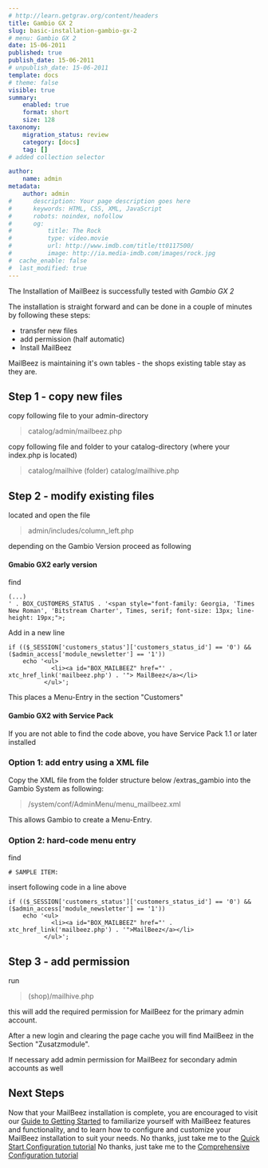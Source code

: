 ```yaml
---
# http://learn.getgrav.org/content/headers
title: Gambio GX 2
slug: basic-installation-gambio-gx-2
# menu: Gambio GX 2
date: 15-06-2011
published: true
publish_date: 15-06-2011
# unpublish_date: 15-06-2011
template: docs
# theme: false
visible: true
summary:
    enabled: true
    format: short
    size: 128
taxonomy:
    migration_status: review
    category: [docs]
    tag: []
# added collection selector

author:
    name: admin
metadata:
    author: admin
#      description: Your page description goes here
#      keywords: HTML, CSS, XML, JavaScript
#      robots: noindex, nofollow
#      og:
#          title: The Rock
#          type: video.movie
#          url: http://www.imdb.com/title/tt0117500/
#          image: http://ia.media-imdb.com/images/rock.jpg
#  cache_enable: false
#  last_modified: true
---
```


The Installation of MailBeez is successfully tested with *Gambio GX 2*

The installation is straight forward and can be done in a couple of minutes by following these steps:

- transfer new files
- add permission (half automatic)
- Install MailBeez

MailBeez is maintaining it's own tables - the shops existing table stay as they are.

## Step 1 - copy new files

copy following file to your admin-directory

> catalog/admin/mailbeez.php

copy following file and folder to your catalog-directory (where your index.php is located)

> catalog/mailhive (folder) catalog/mailhive.php

## Step 2 - modify existing files

located and open the file

> admin/includes/column\_left.php

depending on the Gambio Version proceed as following

#### Gmabio GX2 early version

find

 
    (...) 
    ' . BOX_CUSTOMERS_STATUS . '<span style="font-family: Georgia, 'Times New Roman', 'Bitstream Charter', Times, serif; font-size: 13px; line-height: 19px;">;


Add in a new line

 
    if (($_SESSION['customers_status']['customers_status_id'] == '0') && ($admin_access['module_newsletter'] == '1')) 
        echo '<ul>
                <li><a id="BOX_MAILBEEZ" href="' . xtc_href_link('mailbeez.php') . '"> MailBeez</a></li>
              </ul>';


This places a Menu-Entry in the section "Customers"

#### Gambio GX2 with Service Pack

If you are not able to find the code above, you have Service Pack 1.1 or later installed

### Option 1: add entry using a XML file

Copy the XML file from the folder structure below /extras\_gambio into the Gambio System as following:

> /system/conf/AdminMenu/menu\_mailbeez.xml

This allows Gambio to create a Menu-Entry.

### Option 2: hard-code menu entry

find

 
    # SAMPLE ITEM:


insert following code in a line above

 
    if (($_SESSION['customers_status']['customers_status_id'] == '0') && ($admin_access['module_newsletter'] == '1')) 
        echo '<ul>
                <li><a id="BOX_MAILBEEZ" href="' . xtc_href_link('mailbeez.php') . '">MailBeez</a></li>
              </ul>';


## Step 3 - add permission

run

> (shop)/mailhive.php

this will add the required permission for MailBeez for the primary admin account.

After a new login and clearing the page cache you will find MailBeez in the Section "Zusatzmodule".

If necessary add admin permission for MailBeez for secondary admin accounts as well

## Next Steps

 Now that your MailBeez installation is complete, you are encouraged to visit our [ Guide to Getting Started](http://www.mailbeez.com/documentation/tutorials/guide-to-getting-started/) to familiarize yourself with MailBeez features and functionality, and to learn how to configure and customize your MailBeez installation to suit your needs. No thanks, just take me to the [Quick Start Configuration tutorial](http://www.mailbeez.com/documentation/tutorials/mailbeez-quick-start-configuration-tutorial/) No thanks, just take me to the [Comprehensive Configuration tutorial](http://www.mailbeez.com/documentation/tutorials/mailbeez-comprehensive-configuration-tutorial/)

